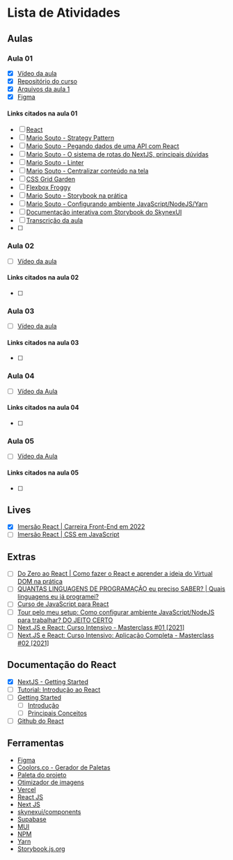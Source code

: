 # Lista de Atividades

## Aulas

### Aula 01

- [x] [Vídeo da aula](https://www.alura.com.br/imersao-react/aula01-react-aluracord)
- [x] [Repositório do curso](https://github.com/alura-challenges/aluracord-matrix)
- [x] [Arquivos da aula 1](https://github.com/alura-challenges/aluracord-matrix/pull/1/files)
- [x] [Figma](https://www.figma.com/file/X5kVg1hNCajiV73ah7iyPz/Imers%C3%A3o-React---Aluracord---Matrix?node-id=2%3A169)

#### Links citados na aula 01

- [ ] [React](https://pt-br.reactjs.org/docs/create-a-new-react-app.html#recommended-toolchains)
- [ ] [Mario Souto - Strategy Pattern](https://www.youtube.com/watch?v=S-jqd6WZ7M0)
- [ ] [Mario Souto - Pegando dados de uma API com React](https://www.youtube.com/watch?v=85vJXFpXLQw)
- [ ] [Mario Souto - O sistema de rotas do NextJS, principais dúvidas](https://www.youtube.com/watch?v=-kVnp3fg-v4)
- [ ] [Mario Souto - Linter](https://www.youtube.com/watch?v=yMRSDdifGW8)
- [ ] [Mario Souto - Centralizar conteúdo na tela](https://www.youtube.com/watch?v=Cu-HP-gvggg)
- [ ] [CSS Grid Garden](https://cssgridgarden.com/)
- [ ] [Flexbox Froggy](https://flexboxfroggy.com/)
- [ ] [Mario Souto - Storybook na prática](https://www.youtube.com/watch?v=R41_Qedrzik&t=7s)
- [ ] [Mario Souto - Configurando ambiente JavaScript/NodeJS/Yarn](https://www.youtube.com/watch?v=GIz71YGzwP4)
- [ ] [Documentação interativa com Storybook do SkynexUI](https://storybook.skynexui.dev/?path=/story/components-box--box-component)
- [ ] [Transcrição da aula](https://github.com/neforodrigo/imersao_react_2022/blob/main/imersao_react_aula01.md)
- [ ]

### Aula 02

- [ ] [Vídeo da aula](https://www.alura.com.br/imersao-react/aula02-react-state-form)

#### Links citados na aula 02

- [ ]

### Aula 03

- [ ] [Vídeo da aula](https://www.alura.com.br/imersao-react/aula03-chat-offline)

#### Links citados na aula 03

- [ ]

### Aula 04

- [ ] [Vídeo da Aula](https://www.alura.com.br/imersao-react/aula04-supabase-e-ajax)

#### Links citados na aula 04

- [ ]

### Aula 05

- [ ] [Vídeo da Aula](https://www.alura.com.br/imersao-react/aula05-chat-e-realtime)

#### Links citados na aula 05

- [ ]

## Lives

- [x] [Imersão React | Carreira Front-End em 2022](https://www.youtube.com/watch?v=HXkDb5pnMRQ)
- [ ] [Imersão React | CSS em JavaScript](https://www.youtube.com/watch?v=f_i3pEna5xU)

## Extras

- [ ] [Do Zero ao React | Como fazer o React e aprender a ideia do Virtual DOM na prática](https://www.youtube.com/watch?v=5MzOCxSWrrc)
- [ ] [QUANTAS LINGUAGENS DE PROGRAMAÇÃO eu preciso SABER? | Quais linguagens eu já programei?](https://www.youtube.com/watch?v=FDQbzP7PBiw)
- [ ] [Curso de JavaScript para React](https://www.youtube.com/playlist?list=PLirko8T4cEmzWZVn_ZKQbfDOuCnSZJ4va)
- [ ] [Tour pelo meu setup: Como configurar ambiente JavaScript/NodeJS para trabalhar? DO JEITO CERTO](https://www.youtube.com/watch?v=GIz71YGzwP4)
- [ ] [Next.JS e React: Curso Intensivo - Masterclass #01 [2021]](https://www.youtube.com/watch?v=PHKaJlAeNLk)
- [ ] [Next.JS e React: Curso Intensivo: Aplicação Completa - Masterclass #02 [2021]](https://www.youtube.com/watch?v=HJN5rX-3SDM)

## Documentação do React

- [x] [NextJS - Getting Started](https://nextjs.org/docs/getting-started)
- [ ] [Tutorial: Introdução ao React](https://pt-br.reactjs.org/tutorial/tutorial.html)
- [ ] [Getting Started](https://pt-br.reactjs.org/docs/getting-started.html)
    - [ ] [Introdução](https://pt-br.reactjs.org/docs/getting-started.html)
    - [ ] [Principais Conceitos](https://pt-br.reactjs.org/docs/hello-world.html)
- [ ] [Github do React](https://github.com/facebook/react)

## Ferramentas

- [Figma](https://www.figma.com/)
- [Coolors.co - Gerador de Paletas](https://coolors.co/)
- [Paleta do projeto](https://maketintsandshades.com/#55059A)
- [Otimizador de imagens](https://png2jpg.com/)
- [Vercel](https://vercel.com/)
- [React JS](https://pt-br.reactjs.org/)
- [Next JS](https://nextjs.org/)
- [skynexui/components](https://github.com/skynexui/components)
- [Supabase](https://app.supabase.io/#)
- [MUI](https://mui.com/pt/)
- [NPM](https://www.npmjs.com/)
- [Yarn](https://yarnpkg.com/)
- [Storybook.js.org](https://storybook.js.org/)
